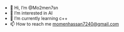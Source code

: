 - 👋 Hi, I’m @Mo2men7sn
- 👀 I’m interested in AI
- 🌱 I’m currently learning c++
- 📫 How to reach me momenhassan7240@gmail.com


